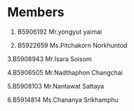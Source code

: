 Members
=======
1. B5906192 Mr.yongyut yaimai

2. B5922659 Ms.Pitchakorn Norkhuntod

3.B5908943 Mr.Isara Soisom

4.B5906505 Mr.Nadthaphon Changchai

5.B5908103	Mr.Nantawat Sattaya

6.B5914814	Ms.Chananya Srikhamphu
